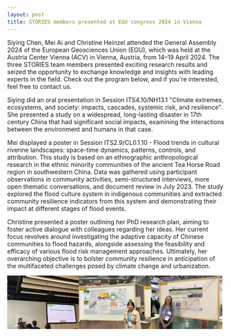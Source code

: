 ```yaml
---
layout: post
title: STORIES members presented at EGU congress 2024 in Vienna
---
```


Siying Chen, Mei Ai and Christine Heinzel attended the General Assembly 2024 of the European Geosciences Union (EGU), which was held at the Austria Center Vienna (ACV) in Vienna, Austria, from 14–19 April 2024. The three STORIES team members presented exciting research results and seized the opportunity to exchange knowledge and insights with leading experts in the field. Check out the program below, and if you're interested, feel free to contact us.

Siying did an oral presentation in Session ITS4.10/NH13.1 "Climate extremes, ecosystems, and society: impacts, cascades, systemic risk, and resilience". She presented a study on a widespread, long-lasting disaster in 17th century China that had significant social impacts, examining the interactions between the environment and humans in that case.

Mei displayed a poster in Session ITS2.9/CL0.1.10 - Flood trends in cultural riverine landscapes: space-time dynamics, patterns, controls, and attribution. This study is based on an ethnographic anthropological research in the ethnic minority communities of the ancient Tea Horse Road region in southwestern China. Data was gathered using participant observations in community activities, semi-structured interviews, more open thematic conversations, and document review in July 2023. The study explored the flood culture system in indigenous communities and extracted community resilience indicators from this system and demonstrating their impact at different stages of flood events.

Christine presented a poster outlining her PhD research plan, aiming to foster active dialogue with colleagues regarding her ideas. Her current focus revolves around investigating the adaptive capacity of Chinese communities to flood hazards, alongside assessing the feasibility and efficacy of various flood risk management approaches. Ultimately, her overarching objective is to bolster community resilience in anticipation of the multifaceted challenges posed by climate change and urbanization.

<div style="display: flex;">
  <img src="/assets/images/content/EGU20241.jpg" style="width: 33%;">
  <img src="/assets/images/content/EGU20242.jpg" style="width: 33%;">
  <img src="/assets/images/content/EGU20243.jpg" style="width: 33%;">
</div>
